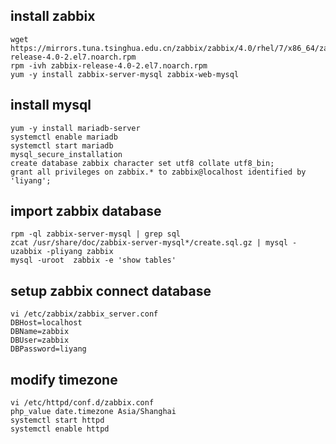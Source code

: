## install zabbix
```
wget https://mirrors.tuna.tsinghua.edu.cn/zabbix/zabbix/4.0/rhel/7/x86_64/zabbix-release-4.0-2.el7.noarch.rpm
rpm -ivh zabbix-release-4.0-2.el7.noarch.rpm
yum -y install zabbix-server-mysql zabbix-web-mysql
```
## install mysql
```
yum -y install mariadb-server
systemctl enable mariadb
systemctl start mariadb
mysql_secure_installation
create database zabbix character set utf8 collate utf8_bin;
grant all privileges on zabbix.* to zabbix@localhost identified by 'liyang';
```
## import zabbix database
```
rpm -ql zabbix-server-mysql | grep sql 
zcat /usr/share/doc/zabbix-server-mysql*/create.sql.gz | mysql -uzabbix -pliyang zabbix
mysql -uroot  zabbix -e 'show tables'
```
## setup zabbix connect database
```
vi /etc/zabbix/zabbix_server.conf 
DBHost=localhost
DBName=zabbix
DBUser=zabbix
DBPassword=liyang
```
## modify timezone
```
vi /etc/httpd/conf.d/zabbix.conf
php_value date.timezone Asia/Shanghai
systemctl start httpd
systemctl enable httpd
```
